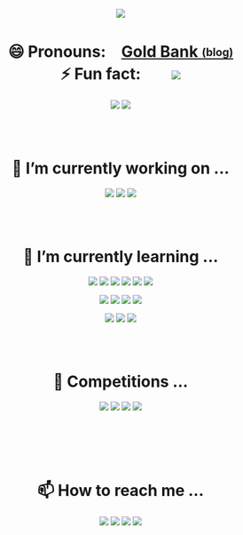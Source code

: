 <!--
**kimbank/kimbank** is a ✨ _special_ ✨ repository because its `README.md` (this file) appears on your GitHub profile.



Here are some ideas to get you started:

- 🔭 I’m currently working on ...
- 🌱 I’m currently learning ...
- 👯 I’m looking to collaborate on ...
- 🤔 I’m looking for help with ...
- 💬 Ask me about ...
- 📫 How to reach me: ...
- 😄 Pronouns: ...
- ⚡ Fun fact: ...
👑🏆🕹️🏅🚀💥🔰📃📑📜
-->
              

<p align="center">
  <a href="https://goldbank.dev/">
    <img src="https://capsule-render.vercel.app/api?type=waving&reversal=true&color=1f354a&text=Kim Eunhang&height=150&fontSize=50&animation=fadeIn&fontColor=ffffff&desc=金　恩　行&descAlign=90&descAlignY=70">
  </a>
</p>


<!-- chinese charater version -->
<!-- <img src="https://capsule-render.vercel.app/api?type=waving&reversal=true&color=1f354a&text=金　恩　行&height=150&fontSize=77&animation=fadeIn&fontColor=ffffff"> -->



<!-- <br/><br/>
<p align="center">
<a href="https://twitter.com/kimeunhang" target="blank"><img align="center" src="https://cdn.jsdelivr.net/npm/simple-icons@latest/icons/twitter.svg" alt="kimeunhang" height="30" width="40" /></a>
<a href="https://instagram.com/banlxx" target="blank"><img align="center" src="https://cdn.jsdelivr.net/npm/simple-icons@latest/icons/instagram.svg" alt="banlxx" height="30" width="40" /></a>
<a href="https://linkedin.com/in/은행-김-442362214" target="blank"><img align="center" src="https://cdn.jsdelivr.net/npm/simple-icons@latest/icons/linkedin.svg" alt="은행-김-442362214" height="30" width="40" /></a>
<a href="https://stackoverflow.com/users/16842306/kimbank" target="blank"><img align="center" src="https://cdn.jsdelivr.net/npm/simple-icons@latest/icons/stackoverflow.svg" alt="16842306/kimbank" height="30" width="40" /></a>
<a href="https://kaggle.com/kimeunhang" target="blank"><img align="center" src="https://cdnjs.cloudflare.com/ajax/libs/line-awesome/1.3.0/svg/kaggle.svg" alt="kimeunhang" height="30" width="40" /></a> <a href="https://codeforces.com/profile/banlxx" target="blank"><img align="center" src="https://cdn.jsdelivr.net/npm/simple-icons@3.0.1/icons/codeforces.svg" alt="banlxx" height="30" width="40" /></a>



<p align="center">
<a href="https://www.python.org" target="_blank"> <img src="https://cdn.jsdelivr.net/npm/simple-icons@latest/icons/python.svg" alt="python" width="40" height="40"/> </a> <a href="https://www.w3schools.com/cpp/" target="_blank"> <img src="https://raw.githubusercontent.com/file-icons/icons/e6e6e6ac8cb1d91867167c228c00a667f4d47101/svg/C%2B%2B.svg" alt="cplusplus" width="40" height="40"/> </a> <a href="https://git-scm.com/" target="_blank"> <img src="https://cdn.jsdelivr.net/npm/simple-icons@latest/icons/git.svg" alt="git" width="40" height="40"/> </a> <a href="https://www.linux.org/" target="_blank"> <img src="https://cdn.jsdelivr.net/npm/simple-icons@latest/icons/ubuntu.svg" alt="linux" width="40" height="40"/> </a> <a href="https://www.tensorflow.org" target="_blank"> <img src="https://cdn.jsdelivr.net/npm/simple-icons@latest/icons/tensorflow.svg" alt="tensorflow" width="40" height="40"/> </a> <a href="https://pytorch.org/" target="_blank"> <img src="https://cdn.jsdelivr.net/npm/simple-icons@latest/icons/pytorch.svg" alt="pytorch" width="40" height="40"/> </a> <a href="https://aws.amazon.com" target="_blank"> <img src="https://cdn.jsdelivr.net/npm/simple-icons@latest/icons/amazonaws.svg"" alt="aws" width="40" height="40"/> </a> <a href="https://www.docker.com/" target="_blank"> <img src="https://cdn.jsdelivr.net/npm/simple-icons@latest/icons/docker.svg" alt="docker" width="40" height="40"/> </a> <a href="https://cloud.google.com" target="_blank"> <img src="https://cdn.jsdelivr.net/npm/simple-icons@latest/icons/googlecloud.svg" alt="gcp" width="40" height="40"/> </a> <a href="https://jekyllrb.com/" target="_blank"> <img src="https://cdn.jsdelivr.net/npm/simple-icons@latest/icons/jekyll.svg" alt="jekyll" width="40" height="40"/> </a> 
</p> -->



<!-- <a href="https://dacon.io/myprofile/431869/home" target="blank"><img align="center" src="https://media.vlpt.us/images/dacon/post/c7840f26-29e6-4e10-ab64-8c07acde19fb/DACON_logo_sq.png" alt="banlxx" height="30" width="30" /></a> -->


<!-- <a href="https://www.acmicpc.net/user/banlxx" target="blank"><img align="center" src="https://static.solved.ac/tier_small/6.svg" alt="kimeunhang" height="30" width="40" /></a> -->


  
<!-- <a href="연결 링크" target="3776AB"><img src="https://img.shields.io/badge/브랜드 이름-색상 코드?style=flat-square&logo=브랜드이름&logoColor=white"/></a> -->
<!-- $ 참고 링크 $ https://simpleicons.org/ -->
<!-- *주의* 색상코드 입력시에 '#' 빼야함 -->



<!----------------------------------------------------😄 Pronouns:-----------------------⚡ Fun fact:------------------------------------------------------------->
<h1 align="center">😄 Pronouns:　<a href="https://goldbank.dev">Gold Bank <sub><sup>(blog)</sup></sub></a>
  </br>
  ⚡ Fun fact:　　<img src="https://hits.seeyoufarm.com/api/count/incr/badge.svg?url=https%3A%2F%2Fgithub.com%2Fkimbank&count_bg=%2379C83D&title_bg=%23555555&icon=&icon_color=%23E7E7E7&title=👀&edge_flat=false">
</h1>
<p align="center">
  <img src="http://mazassumnida.wtf/api/v2/generate_badge?boj=banlxx" style="float: center">
  <img src="https://mazandi.herokuapp.com/api?handle=banlxx&theme=dark" style="float: center">
</p>
<!----------------------------------------------------------------------------------------------------------------------------------------------------------------->
</br>
</br>
<!------------------------------------------------------🔭 I’m currently working on ...---------------------------------------------------------------------------->
<h1 align="center">🔭 I’m currently working on ...</h1>
<p align="center">
  <a href="https://www.iso.org/standard/74528.html" target="3776AB"><img src="https://img.shields.io/badge/C-A8B9CC?style=flat-square&logo=C&logoColor=white"/></a>
  <a href="https://isocpp.org/" target="3776AB"><img src="https://img.shields.io/badge/C++-00599C?style=flat-square&logo=C++&logoColor=white"/></a>
  <a href="https://www.python.org/" target="3776AB"><img src="https://img.shields.io/badge/Python-3776AB?style=flat-square&logo=Python&logoColor=white"/></a>
</p>

<!-- <p align="center">
  <a href="https://code.visualstudio.com/" target="3776AB"><img src="https://img.shields.io/badge/VSCode-007ACC?style=flat-square&logo=visualstudiocode&logoColor=white"/></a>
  <a href="https://www.jetbrains.com/clion/" target="3776AB"><img src="https://img.shields.io/badge/CLion-000000?style=flat-square&logo=CLion&logoColor=white"/></a>
  <a href="https://www.jetbrains.com/pycharm/" target="3776AB"><img src="https://img.shields.io/badge/Pycharm-000000?style=flat-square&logo=Pycharm&logoColor=white"/></a>
  <a href="https://colab.sandbox.google.com/notebooks/welcome.ipynb?hl=en" target="3776AB"><img src="https://img.shields.io/badge/Google_Colab-F9AB00?style=flat-square&logo=GoogleColab&logoColor=white"/></a>
</p> -->

<!-- <p align="center">
  <a href="https://www.microsoft.com/en-us/windows/windows-11" target="3776AB"><img src="https://img.shields.io/badge/Windows_11-0078D6?style=flat-square&logo=Windows&logoColor=white"/></a>
  <a href="https://www.apple.com/macos" target="3776AB"><img src="https://img.shields.io/badge/macOS-000000?style=flat-square&logo=macOS&logoColor=white"/></a>
  <a href="https://ubuntu.com/" target="3776AB"><img src="https://img.shields.io/badge/Ubuntu-E95420?style=flat-square&logo=Ubuntu&logoColor=white"/></a>
  <a href="https://centos.org/" target="3776AB"><img src="https://img.shields.io/badge/CentOS-262577?style=flat-square&logo=CentOS&logoColor=white"/></a>
</p> -->
<!----------------------------------------------------------------------------------------------------------------------------------------------------------------->
</br>
</br>
<!-------------------------------------------------------------🌱 I’m currently learning ...----------------------------------------------------------------------->
<h1 align="center">🌱 I’m currently learning ...</h1>
<p align="center">
  <a href="https://www.tensorflow.org/" target="3776AB"><img src="https://img.shields.io/badge/TensorFlow-FF6F00?style=flat-square&logo=TensorFlow&logoColor=white"/></a>
  <a href="https://scikit-learn.org/stable/" target="3776AB"><img src="https://img.shields.io/badge/scikit–learn-F7931E?style=flat-square&logo=scikitlearn&logoColor=white"/></a>
  <a href="https://pytorch.org/" target="3776AB"><img src="https://img.shields.io/badge/PyTorch-3776AB?style=flat-square&logo=PyTorch&logoColor=white"/></a>
  <a href="https://pandas.pydata.org/" target="3776AB"><img src="https://img.shields.io/badge/Pandas-150458?style=flat-square&logo=Pandas&logoColor=white"/></a>
  <a href="https://numpy.org/" target="3776AB"><img src="https://img.shields.io/badge/Numpy-013243?style=flat-square&logo=Numpy&logoColor=white"/></a>
  <img src="https://img.shields.io/badge/Keras-D00000?style=flat-square&logo=Keras&logoColor=white"/></a>
</p>
<p align="center">
  <a href="https://www.typescriptlang.org/" target="3776AB"><img src="https://img.shields.io/badge/Typescript-3178C6?style=flat-square&logo=Typescript&logoColor=white"/></a>
  <a href="https://www.ecma-international.org/publications-and-standards/standards/ecma-262/" target="3776AB"><img src="https://img.shields.io/badge/Javascript-F7DF1E?style=flat-square&logo=Javascript&logoColor=white"/></a>
  <a href="https://html.spec.whatwg.org/multipage/" target="3776AB"><img src="https://img.shields.io/badge/HTML5-E34F26?style=flat-square&logo=HTML5&logoColor=white"/></a>
  <a href="https://reactjs.org/" target="3776AB"><img src="https://img.shields.io/badge/React-61DAFB?style=flat-square&logo=React&logoColor=white"/></a>
</p>
<p align="center">
  <a href="http://aws.amazon.com/" target="3776AB"><img src="https://img.shields.io/badge/AWS-FF9900?style=flat-square&logo=AmazonAWS&logoColor=white"/></a>
  <a href="https://azure.microsoft.com/" target="3776AB"><img src="https://img.shields.io/badge/Azure-0078D4?style=flat-square&logo=MicrosoftAzure&logoColor=white"/></a>
  <a href="https://cloud.google.com/" target="3776AB"><img src="https://img.shields.io/badge/GCP-4285F4?style=flat-square&logo=GoogleCloud&logoColor=white"/></a>
</p>
<!----------------------------------------------------------------------------------------------------------------------------------------------------------------->
</br>
</br>
<!-- ---------------------------------------------------------------- 🔰 Competitions ...------------------------------------------------------------------------- -->
<h1 align="center"> 🔰 Competitions ... </h1>
<p align="center">
  <a href="https://www.kaggle.com/kimeunhang" target="3776AB"><img src="https://img.shields.io/badge/Kaggle-20BEFF?style=flat-square&logo=Kaggle&logoColor=white"/></a>
  <a href="https://codeforces.com/profile/banlxx" target="3776AB"><img src="https://img.shields.io/badge/Codeforces-1F8ACB?style=flat-square&logo=Codeforces&logoColor=white"/></a>
  <a href="https://www.acmicpc.net/user/banlxx" target="3776AB"><img src="https://img.shields.io/badge/BOJ-7BBB6E?style=flat-square&logo=Bloglovin&logoColor=white"/></a>
  <a href="https://programmers.co.kr/pr/kimeunhang" target="3776AB"><img src="https://img.shields.io/badge/Programmers-000000?style=flat-square&logo=Snapcraft&logoColor=white"/></a>
</p>
<!----------------------------------------------------------------------------------------------------------------------------------------------------------------->
</br>
</br>
<!--------------------------------------------------------------------- 📜 Certificate ... ------------------------------------------------------------------------>
<!-- <h1 align="center"> 📜 Certificate ... </h1>
<p align="center">
  <a href="연결 링크" target="3776AB"><img src="https://img.shields.io/badge/브랜드 이름-색상 코드?style=flat-square&logo=브랜드이름&logoColor=white"/></a>
  <a href="연결 링크" target="3776AB"><img src="https://img.shields.io/badge/브랜드 이름-색상 코드?style=flat-square&logo=브랜드이름&logoColor=white"/></a>
  <a href="연결 링크" target="3776AB"><img src="https://img.shields.io/badge/브랜드 이름-색상 코드?style=flat-square&logo=브랜드이름&logoColor=white"/></a>
  <a href="연결 링크" target="3776AB"><img src="https://img.shields.io/badge/브랜드 이름-색상 코드?style=flat-square&logo=브랜드이름&logoColor=white"/></a>
  <a href="연결 링크" target="3776AB"><img src="https://img.shields.io/badge/브랜드 이름-색상 코드?style=flat-square&logo=브랜드이름&logoColor=white"/></a>
</p> -->
<!----------------------------------------------------------------------------------------------------------------------------------------------------------------->
</br>
</br>
<!----------------------------------------------------------------📫 How to reach me ...-------------------------------------------------------------------------->
<h1 align="center">📫 How to reach me ...</h1>
<p align="center">
  <a href="mailto:kimeunhang@inha.edu" target="3776AB"><img src="https://img.shields.io/badge/Gmail-EA4335?style=flat-square&logo=Gmail&logoColor=white"/></a>
  <a href="https://www.linkedin.com/in/%EC%9D%80%ED%96%89-%EA%B9%80-442362214/" target="3776AB"><img src="https://img.shields.io/badge/LinkedIn-0A66C2?style=flat-square&logo=LinkedIn&logoColor=white"/></a>
  <a href="https://discord.gg/dP4Y6Bekvz" target="3776AB"><img src="https://img.shields.io/badge/Discord-5865F2?style=flat-square&logo=Discord&logoColor=white"/></a>
  <a href="https://twitter.com/kimeunhang" target="3776AB"><img src="https://img.shields.io/badge/Twitter-1DA1F2?style=flat-square&logo=Twitter&logoColor=white"/></a>
</p>
<!----------------------------------------------------------------------------------------------------------------------------------------------------------------->


</br>
</br>



<!-- <p align="center">
   
</p> -->

<!-- 
[![Solved.ac프로필](http://mazassumnida.wtf/api/v2/generate_badge?boj=banlxx)](https://solved.ac/banlxx)
[![Anurag's GitHub stats](https://github-readme-stats.vercel.app/api?username=kimbank&theme=gotham&line_height=17&show_icons=true)](https://github.com/kimbank) -->
